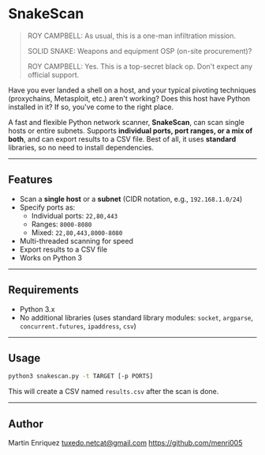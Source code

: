# SnakeScan

> ROY CAMPBELL: As usual, this is a one-man infiltration mission.
>
> SOLID SNAKE: Weapons and equipment OSP (on-site procurement)?
>
> ROY CAMPBELL: Yes. This is a top-secret black op. Don't expect any official support.

Have you ever landed a shell on a host, and your typical pivoting techniques (proxychains, Metasploit, etc.) aren't working? Does this host have Python installed in it? If so, you've come to the right place.

A fast and flexible Python network scanner, **SnakeScan**, can scan single hosts or entire subnets. Supports **individual ports, port ranges, or a mix of both**, and can export results to a CSV file. Best of all, it uses **standard** libraries, so no need to install dependencies.

---

## Features

- Scan a **single host** or a **subnet** (CIDR notation, e.g., `192.168.1.0/24`)  
- Specify ports as:
  - Individual ports: `22,80,443`  
  - Ranges: `8000-8080`  
  - Mixed: `22,80,443,8000-8080`  
- Multi-threaded scanning for speed  
- Export results to a CSV file  
- Works on Python 3  

---

## Requirements

- Python 3.x  
- No additional libraries (uses standard library modules: `socket`, `argparse`, `concurrent.futures`, `ipaddress`, `csv`)

---

## Usage

```bash
python3 snakescan.py -t TARGET [-p PORTS]
```

This will create a CSV named `results.csv` after the scan is done. 

---

## Author
Martin Enriquez
tuxedo.netcat@gmail.com
https://github.com/menri005
